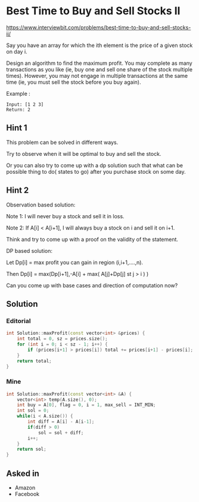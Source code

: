 # Best Time to Buy and Sell Stocks II

https://www.interviewbit.com/problems/best-time-to-buy-and-sell-stocks-ii/

Say you have an array for which the ith element is the price of a given stock on day i.

Design an algorithm to find the maximum profit. You may complete as many transactions as you like (ie, buy one and sell one share of the stock multiple times). However, you may not engage in multiple transactions at the same time (ie, you must sell the stock before you buy again).

Example :
```
Input: [1 2 3]
Return: 2
```

## Hint 1

This problem can be solved in different ways.

Try to observe when it will be optimal to buy and sell the stock.

Or you can also try to come up with a dp solution such that what can be possible thing to do( states to go) after you purchase stock on some day.

## Hint 2

Observation based solution:

Note 1: I will never buy a stock and sell it in loss.

Note 2: If A[i] < A[i+1], I will always buy a stock on i and sell it on i+1. 

Think and try to come up with a proof on the validity of the statement.

DP based solution:

Let Dp[i] = max profit you can gain in region (i,i+1,....,n).

Then Dp[i] = max(Dp[i+1],-A[i] + max( A[j]+Dp[j] st j > i ) )

Can you come up with base cases and direction of computation now?


## Solution

### Editorial
```cpp
int Solution::maxProfit(const vector<int> &prices) {
    int total = 0, sz = prices.size();
    for (int i = 0; i < sz - 1; i++) {
        if (prices[i+1] > prices[i]) total += prices[i+1] - prices[i];
    }
    return total;
}
```

### Mine
```cpp
int Solution::maxProfit(const vector<int> &A) {
    vector<int> temp(A.size(), 0);
    int buy = A[0], flag = 0, i = 1, max_sell = INT_MIN;
    int sol = 0;
    while(i < A.size()) {
        int diff = A[i] - A[i-1];
        if(diff > 0)
            sol = sol + diff;
        i++;
    }
    return sol;
}

```

## Asked in
* Amazon
* Facebook

